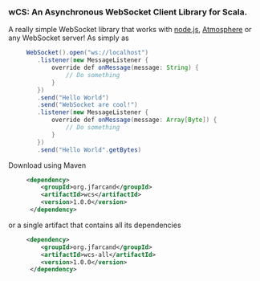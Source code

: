 ### wCS: An Asynchronous WebSocket Client Library for Scala.

A really simple WebSocket library that works with [node.js](http://nodejs.org/), [Atmosphere](https://github.com/Atmosphere/atmosphere) or any WebSocket server! As simply as

```java
     WebSocket().open("ws://localhost")
        .listener(new MessageListener {
            override def onMessage(message: String) {
                // Do something
            }
        })
        .send("Hello World")
        .send("WebSocket are cool!")
        .listener(new MessageListener {
            override def onMessage(message: Array[Byte]) {
                // Do something
            }
        })
        .send("Hello World".getBytes)
```

Download using Maven

```xml
     <dependency>
         <groupId>org.jfarcand</groupId>
         <artifactId>wcs</artifactId>
         <version>1.0.0</version>
      </dependency>
```

or a single artifact that contains all its dependencies

```xml
     <dependency>
         <groupId>org.jfarcand</groupId>
         <artifactId>wcs-all</artifactId>
         <version>1.0.0</version>
      </dependency>
```





